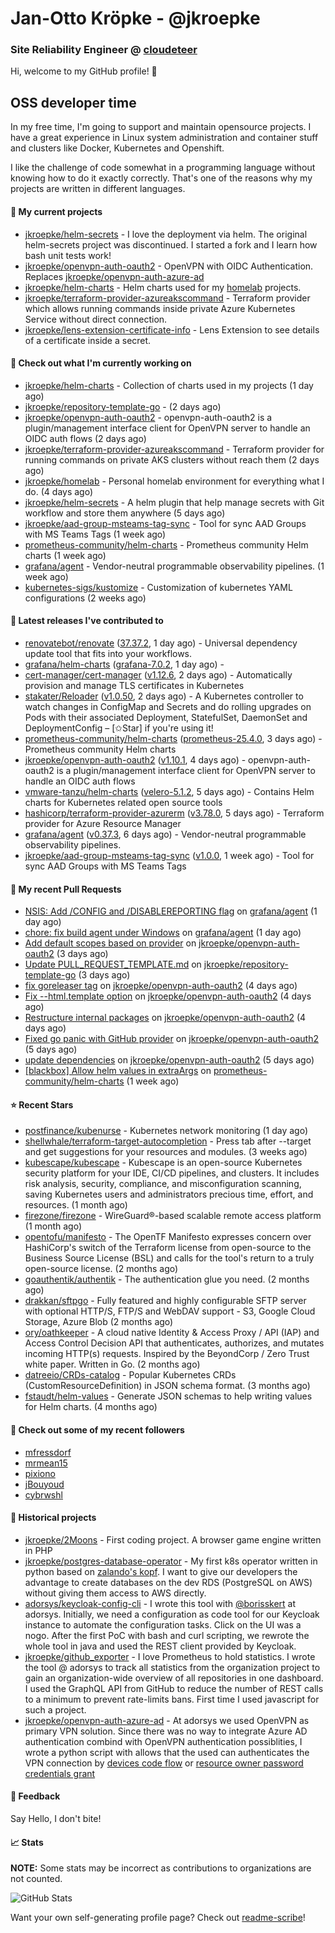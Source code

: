 # Jan-Otto Kröpke - @jkroepke
### Site Reliability Engineer @ [cloudeteer](https://cloudeteer.de/)

Hi, welcome to my GitHub profile! 👋

## OSS developer time
In my free time, I'm going to support and maintain opensource projects. I have a great experience in Linux system administration and container stuff and clusters like Docker, Kubernetes and Openshift.

I like the challenge of code somewhat in a programming language without knowing how to do it exactly correctly. That's one of the reasons why my projects are written in different languages.

#### 🌱 My current projects
- [jkroepke/helm-secrets](https://github.com/jkroepke/helm-secrets) - I love the deployment via helm. The original helm-secrets project was discontinued. I started a fork and I learn how bash unit tests work!
- [jkroepke/openvpn-auth-oauth2](https://github.com/jkroepke/openvpn-auth-oauth2) - OpenVPN with OIDC Authentication. Replaces  [jkroepke/openvpn-auth-azure-ad](https://github.com/jkroepke/openvpn-auth-azure-ad) 
- [jkroepke/helm-charts](https://github.com/jkroepke/helm-charts) - Helm charts used for my [homelab](https://github.com/jkroepke/homelab) projects.
- [jkroepke/terraform-provider-azureakscommand](https://github.com/jkroepke/terraform-provider-azureakscommand) - Terraform provider which allows running commands inside private Azure Kubernetes Service without direct connection.
- [jkroepke/lens-extension-certificate-info](https://github.com/jkroepke/lens-extension-certificate-info) - Lens Extension to see details of a certificate inside a secret.

#### 👷 Check out what I'm currently working on

- [jkroepke/helm-charts](https://github.com/jkroepke/helm-charts) - Collection of charts used in my projects (1 day ago)
- [jkroepke/repository-template-go](https://github.com/jkroepke/repository-template-go) -  (2 days ago)
- [jkroepke/openvpn-auth-oauth2](https://github.com/jkroepke/openvpn-auth-oauth2) - openvpn-auth-oauth2 is a plugin/management interface client for OpenVPN server to handle an OIDC auth flows (2 days ago)
- [jkroepke/terraform-provider-azureakscommand](https://github.com/jkroepke/terraform-provider-azureakscommand) - Terraform provider for running commands on private AKS clusters without reach them (2 days ago)
- [jkroepke/homelab](https://github.com/jkroepke/homelab) - Personal homelab environment for everything what I do. (4 days ago)
- [jkroepke/helm-secrets](https://github.com/jkroepke/helm-secrets) - A helm plugin that help manage secrets with Git workflow and store them anywhere (5 days ago)
- [jkroepke/aad-group-msteams-tag-sync](https://github.com/jkroepke/aad-group-msteams-tag-sync) - Tool for sync AAD Groups with MS Teams Tags (1 week ago)
- [prometheus-community/helm-charts](https://github.com/prometheus-community/helm-charts) - Prometheus community Helm charts (1 week ago)
- [grafana/agent](https://github.com/grafana/agent) - Vendor-neutral programmable observability pipelines. (1 week ago)
- [kubernetes-sigs/kustomize](https://github.com/kubernetes-sigs/kustomize) - Customization of kubernetes YAML configurations (2 weeks ago)

#### 🔭 Latest releases I've contributed to

- [renovatebot/renovate](https://github.com/renovatebot/renovate) ([37.37.2](https://github.com/renovatebot/renovate/releases/tag/37.37.2), 1 day ago) - Universal dependency update tool that fits into your workflows.
- [grafana/helm-charts](https://github.com/grafana/helm-charts) ([grafana-7.0.2](https://github.com/grafana/helm-charts/releases/tag/grafana-7.0.2), 1 day ago) - 
- [cert-manager/cert-manager](https://github.com/cert-manager/cert-manager) ([v1.12.6](https://github.com/cert-manager/cert-manager/releases/tag/v1.12.6), 2 days ago) - Automatically provision and manage TLS certificates in Kubernetes
- [stakater/Reloader](https://github.com/stakater/Reloader) ([v1.0.50](https://github.com/stakater/Reloader/releases/tag/v1.0.50), 2 days ago) - A Kubernetes controller to watch changes in ConfigMap and Secrets and do rolling upgrades on Pods with their associated Deployment, StatefulSet, DaemonSet and DeploymentConfig – [✩Star] if you&#39;re using it!
- [prometheus-community/helm-charts](https://github.com/prometheus-community/helm-charts) ([prometheus-25.4.0](https://github.com/prometheus-community/helm-charts/releases/tag/prometheus-25.4.0), 3 days ago) - Prometheus community Helm charts
- [jkroepke/openvpn-auth-oauth2](https://github.com/jkroepke/openvpn-auth-oauth2) ([v1.10.1](https://github.com/jkroepke/openvpn-auth-oauth2/releases/tag/v1.10.1), 4 days ago) - openvpn-auth-oauth2 is a plugin/management interface client for OpenVPN server to handle an OIDC auth flows
- [vmware-tanzu/helm-charts](https://github.com/vmware-tanzu/helm-charts) ([velero-5.1.2](https://github.com/vmware-tanzu/helm-charts/releases/tag/velero-5.1.2), 5 days ago) - Contains Helm charts for Kubernetes related open source tools
- [hashicorp/terraform-provider-azurerm](https://github.com/hashicorp/terraform-provider-azurerm) ([v3.78.0](https://github.com/hashicorp/terraform-provider-azurerm/releases/tag/v3.78.0), 5 days ago) - Terraform provider for Azure Resource Manager
- [grafana/agent](https://github.com/grafana/agent) ([v0.37.3](https://github.com/grafana/agent/releases/tag/v0.37.3), 6 days ago) - Vendor-neutral programmable observability pipelines.
- [jkroepke/aad-group-msteams-tag-sync](https://github.com/jkroepke/aad-group-msteams-tag-sync) ([v1.0.0](https://github.com/jkroepke/aad-group-msteams-tag-sync/releases/tag/v1.0.0), 1 week ago) - Tool for sync AAD Groups with MS Teams Tags

#### 🔨 My recent Pull Requests

- [NSIS: Add /CONFIG and /DISABLEREPORTING flag](https://github.com/grafana/agent/pull/5666) on [grafana/agent](https://github.com/grafana/agent) (1 day ago)
- [chore: fix build agent under Windows](https://github.com/grafana/agent/pull/5664) on [grafana/agent](https://github.com/grafana/agent) (1 day ago)
- [Add default scopes based on provider](https://github.com/jkroepke/openvpn-auth-oauth2/pull/58) on [jkroepke/openvpn-auth-oauth2](https://github.com/jkroepke/openvpn-auth-oauth2) (3 days ago)
- [Update PULL_REQUEST_TEMPLATE.md](https://github.com/jkroepke/repository-template-go/pull/2) on [jkroepke/repository-template-go](https://github.com/jkroepke/repository-template-go) (3 days ago)
- [fix goreleaser tag](https://github.com/jkroepke/openvpn-auth-oauth2/pull/56) on [jkroepke/openvpn-auth-oauth2](https://github.com/jkroepke/openvpn-auth-oauth2) (4 days ago)
- [Fix --html.template option](https://github.com/jkroepke/openvpn-auth-oauth2/pull/55) on [jkroepke/openvpn-auth-oauth2](https://github.com/jkroepke/openvpn-auth-oauth2) (4 days ago)
- [Restructure internal packages](https://github.com/jkroepke/openvpn-auth-oauth2/pull/53) on [jkroepke/openvpn-auth-oauth2](https://github.com/jkroepke/openvpn-auth-oauth2) (4 days ago)
- [Fixed go panic with GitHub provider](https://github.com/jkroepke/openvpn-auth-oauth2/pull/52) on [jkroepke/openvpn-auth-oauth2](https://github.com/jkroepke/openvpn-auth-oauth2) (5 days ago)
- [update dependencies](https://github.com/jkroepke/openvpn-auth-oauth2/pull/51) on [jkroepke/openvpn-auth-oauth2](https://github.com/jkroepke/openvpn-auth-oauth2) (5 days ago)
- [[blackbox] Allow helm values in extraArgs](https://github.com/prometheus-community/helm-charts/pull/3937) on [prometheus-community/helm-charts](https://github.com/prometheus-community/helm-charts) (1 week ago)

#### ⭐ Recent Stars

- [postfinance/kubenurse](https://github.com/postfinance/kubenurse) - Kubernetes network monitoring (1 day ago)
- [shellwhale/terraform-target-autocompletion](https://github.com/shellwhale/terraform-target-autocompletion) - Press tab after --target and get suggestions for your resources and modules. (3 weeks ago)
- [kubescape/kubescape](https://github.com/kubescape/kubescape) - Kubescape is an open-source Kubernetes security platform for your IDE, CI/CD pipelines, and clusters. It includes risk analysis, security, compliance, and misconfiguration scanning, saving Kubernetes users and administrators precious time, effort, and resources. (1 month ago)
- [firezone/firezone](https://github.com/firezone/firezone) - WireGuard®-based scalable remote access platform (1 month ago)
- [opentofu/manifesto](https://github.com/opentofu/manifesto) - The OpenTF Manifesto expresses concern over HashiCorp&#39;s switch of the Terraform license from open-source to the Business Source License (BSL) and calls for the tool&#39;s return to a truly open-source license. (2 months ago)
- [goauthentik/authentik](https://github.com/goauthentik/authentik) - The authentication glue you need. (2 months ago)
- [drakkan/sftpgo](https://github.com/drakkan/sftpgo) - Fully featured and highly configurable SFTP server with optional HTTP/S, FTP/S and WebDAV support - S3, Google Cloud Storage, Azure Blob (2 months ago)
- [ory/oathkeeper](https://github.com/ory/oathkeeper) - A cloud native Identity &amp; Access Proxy / API (IAP) and Access Control Decision API that authenticates, authorizes, and mutates incoming HTTP(s) requests. Inspired by the BeyondCorp / Zero Trust white paper. Written in Go. (2 months ago)
- [datreeio/CRDs-catalog](https://github.com/datreeio/CRDs-catalog) - Popular Kubernetes CRDs (CustomResourceDefinition) in JSON schema format. (3 months ago)
- [fstaudt/helm-values](https://github.com/fstaudt/helm-values) - Generate JSON schemas to help writing values for Helm charts. (4 months ago)

#### 👯 Check out some of my recent followers

- [mfressdorf](https://github.com/mfressdorf)
- [mrmean15](https://github.com/mrmean15)
- [pixiono](https://github.com/pixiono)
- [jBouyoud](https://github.com/jBouyoud)
- [cybrwshl](https://github.com/cybrwshl)

#### 📜 Historical projects
- [jkroepke/2Moons](https://github.com/jkroepke/2Moons) - First coding project. A browser game engine written in PHP
- [jkroepke/postgres-database-operator](https://github.com/jkroepke/postgres-database-operator) - My first k8s operator written in python based on [zalando's kopf](https://github.com/zalando-incubator/kopf). I want to give our developers the advantage to create databases on the dev RDS (PostgreSQL on AWS) without giving them access to AWS directly.
- [adorsys/keycloak-config-cli](https://github.com/adorsys/keycloak-config-cli) - I wrote this tool with [@borisskert](https://github.com/borisskert) at adorsys. Initially, we need a configuration as code tool for our Keycloak instance to automate the configuration tasks. Click on the UI was a nogo. After the first PoC with bash and curl scripting, we rewrote the whole tool in java and used the REST client provided by Keycloak.
- [jkroepke/github_exporter](https://github.com/jkroepke/github_exporter) - I love Prometheus to hold statistics. I wrote the tool @ adorsys to track all statistics from the organization project to gain an organization-wide overview of all repositories in one dashboard. I used the GraphQL API from GitHub to reduce the number of REST calls to a minimum to prevent rate-limits bans. First time I used javascript for such a project.
- [jkroepke/openvpn-auth-azure-ad](https://github.com/jkroepke/openvpn-auth-azure-ad) - At adorsys we used OpenVPN as primary VPN solution. Since there was no way to integrate Azure AD authentication combind with OpenVPN authentication possiblities, I wrote a python script with allows that the used can authenticates the VPN connection by [devices code flow](https://docs.microsoft.com/en-us/azure/active-directory/develop/v2-oauth2-device-code) or [resource owner password credentials grant](https://docs.microsoft.com/en-us/azure/active-directory/develop/v2-oauth-ropc)

#### 💬 Feedback

Say Hello, I don't bite!

#### 📈 Stats

**NOTE:** Some stats may be incorrect as contributions to organizations
are not counted.

![GitHub Stats](https://github-readme-stats.vercel.app/api?username=jkroepke&count_private=false&theme=tokyonight&show_icons=true)

Want your own self-generating profile page? Check out [readme-scribe](https://github.com/muesli/readme-scribe)!
